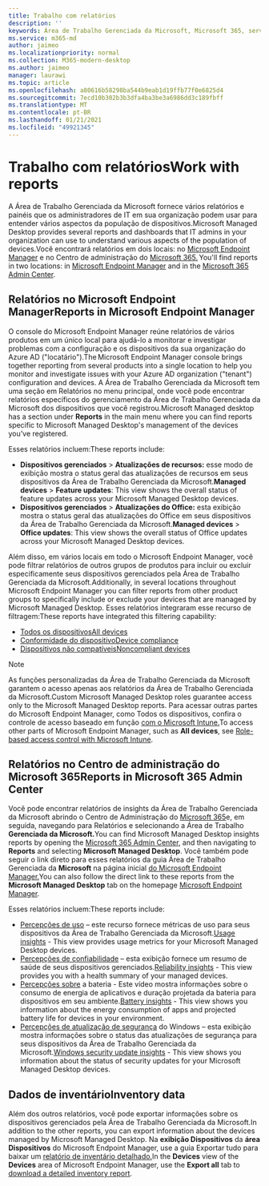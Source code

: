 ```yaml
---
title: Trabalho com relatórios
description: ''
keywords: Área de Trabalho Gerenciada da Microsoft, Microsoft 365, serviço, documentação
ms.service: m365-md
author: jaimeo
ms.localizationpriority: normal
ms.collection: M365-modern-desktop
ms.author: jaimeo
manager: laurawi
ms.topic: article
ms.openlocfilehash: a80616b58298ba544b9eab1d19ffb77f0e6825d4
ms.sourcegitcommit: 7ecd10b302b3b3dfa4ba3be3a6986dd3c189fbff
ms.translationtype: MT
ms.contentlocale: pt-BR
ms.lasthandoff: 01/21/2021
ms.locfileid: "49921345"
---
```

# <a name="work-with-reports"></a><span data-ttu-id="d6cdb-103">Trabalho com relatórios</span><span class="sxs-lookup"><span data-stu-id="d6cdb-103">Work with reports</span></span>

<span data-ttu-id="d6cdb-104">A Área de Trabalho Gerenciada da Microsoft fornece vários relatórios e painéis que os administradores de IT em sua organização podem usar para entender vários aspectos da população de dispositivos.</span><span class="sxs-lookup"><span data-stu-id="d6cdb-104">Microsoft Managed Desktop provides several reports and dashboards that IT admins in your organization can use to understand various aspects of the population of devices.</span></span><span data-ttu-id="d6cdb-105">Você encontrará relatórios em dois locais: no [Microsoft Endpoint Manager](https://endpoint.microsoft.com) e no Centro de administração do [Microsoft 365.](https://admin.microsoft.com/adminportal/home?previewoff=false#/microsoftmanageddesktop)</span><span class="sxs-lookup"><span data-stu-id="d6cdb-105"> You'll find reports in two locations: in [Microsoft Endpoint Manager](https://endpoint.microsoft.com) and in the [Microsoft 365 Admin Center](https://admin.microsoft.com/adminportal/home?previewoff=false#/microsoftmanageddesktop).</span></span> 

## <a name="reports-in-microsoft-endpoint-manager"></a><span data-ttu-id="d6cdb-106">Relatórios no Microsoft Endpoint Manager</span><span class="sxs-lookup"><span data-stu-id="d6cdb-106">Reports in Microsoft Endpoint Manager</span></span>

<span data-ttu-id="d6cdb-107">O console do Microsoft Endpoint Manager reúne relatórios de vários produtos em um único local para ajudá-lo a monitorar e investigar problemas com a configuração e os dispositivos da sua organização do Azure AD ("locatário").</span><span class="sxs-lookup"><span data-stu-id="d6cdb-107">The Microsoft Endpoint Manager console brings together reporting from several products into a single location to help you monitor and investigate issues with your Azure AD organization ("tenant") configuration and devices.</span></span> <span data-ttu-id="d6cdb-108">A Área de Trabalho  Gerenciada da Microsoft tem uma seção em Relatórios no menu principal, onde você pode encontrar relatórios específicos do gerenciamento da Área de Trabalho Gerenciada da Microsoft dos dispositivos que você registrou.</span><span class="sxs-lookup"><span data-stu-id="d6cdb-108">Microsoft Managed desktop has a section under **Reports** in the main menu where you can find reports specific to Microsoft Managed Desktop's management of the devices you’ve registered.</span></span>

<span data-ttu-id="d6cdb-109">Esses relatórios incluem:</span><span class="sxs-lookup"><span data-stu-id="d6cdb-109">These reports include:</span></span>
- <span data-ttu-id="d6cdb-110">**Dispositivos gerenciados**  >  **Atualizações de recursos:** esse modo de exibição mostra o status geral das atualizações de recursos em seus dispositivos da Área de Trabalho Gerenciada da Microsoft.</span><span class="sxs-lookup"><span data-stu-id="d6cdb-110">**Managed devices** > **Feature updates**: This view shows the overall status of feature updates across your Microsoft Managed Desktop devices.</span></span>
- <span data-ttu-id="d6cdb-111">**Dispositivos gerenciados**  >  **Atualizações do Office:** esta exibição mostra o status geral das atualizações do Office em seus dispositivos da Área de Trabalho Gerenciada da Microsoft.</span><span class="sxs-lookup"><span data-stu-id="d6cdb-111">**Managed devices** > **Office updates**: This view shows the overall status of Office updates across your Microsoft Managed Desktop devices.</span></span>

<span data-ttu-id="d6cdb-112">Além disso, em vários locais em todo o Microsoft Endpoint Manager, você pode filtrar relatórios de outros grupos de produtos para incluir ou excluir especificamente seus dispositivos gerenciados pela Área de Trabalho Gerenciada da Microsoft.</span><span class="sxs-lookup"><span data-stu-id="d6cdb-112">Additionally, in several locations throughout Microsoft Endpoint Manager you can filter reports from other product groups to specifically include or exclude your devices that are managed by Microsoft Managed Desktop.</span></span> <span data-ttu-id="d6cdb-113">Esses relatórios integraram esse recurso de filtragem:</span><span class="sxs-lookup"><span data-stu-id="d6cdb-113">These reports have integrated this filtering capability:</span></span>

- [<span data-ttu-id="d6cdb-114">Todos os dispositivos</span><span class="sxs-lookup"><span data-stu-id="d6cdb-114">All devices</span></span>](https://docs.microsoft.com/mem/intune/remote-actions/device-management#get-to-your-devices)
- [<span data-ttu-id="d6cdb-115">Conformidade do dispositivo</span><span class="sxs-lookup"><span data-stu-id="d6cdb-115">Device compliance</span></span>](https://docs.microsoft.com/mem/intune/fundamentals/reports#device-compliance-report-organizational)
- [<span data-ttu-id="d6cdb-116">Dispositivos não compatíveis</span><span class="sxs-lookup"><span data-stu-id="d6cdb-116">Noncompliant devices</span></span>](https://docs.microsoft.com/mem/intune/fundamentals/reports#noncompliant-devices-report-operational)

> [!NOTE]
> <span data-ttu-id="d6cdb-117">As funções personalizadas da Área de Trabalho Gerenciada da Microsoft garantem o acesso apenas aos relatórios da Área de Trabalho Gerenciada da Microsoft.</span><span class="sxs-lookup"><span data-stu-id="d6cdb-117">Custom Microsoft Managed Desktop roles guarantee access only to the Microsoft Managed Desktop reports.</span></span> <span data-ttu-id="d6cdb-118">Para acessar outras partes do Microsoft Endpoint Manager, como Todos os dispositivos, confira o controle de acesso baseado em função [com o Microsoft Intune.](https://docs.microsoft.com/mem/intune/fundamentals/role-based-access-control)</span><span class="sxs-lookup"><span data-stu-id="d6cdb-118">To access other parts of Microsoft Endpoint Manager, such as **All devices**, see [Role-based access control with Microsoft Intune](https://docs.microsoft.com/mem/intune/fundamentals/role-based-access-control).</span></span> 

## <a name="reports-in-microsoft-365-admin-center"></a><span data-ttu-id="d6cdb-119">Relatórios no Centro de administração do Microsoft 365</span><span class="sxs-lookup"><span data-stu-id="d6cdb-119">Reports in Microsoft 365 Admin Center</span></span>

<span data-ttu-id="d6cdb-120">Você pode encontrar relatórios de insights da Área de Trabalho Gerenciada da Microsoft  abrindo o Centro de Administração do [Microsoft 365](https://admin.microsoft.com/adminportal/home?previewoff=false#/microsoftmanageddesktop)e, em seguida, navegando para Relatórios e selecionando a Área de Trabalho **Gerenciada da Microsoft.**</span><span class="sxs-lookup"><span data-stu-id="d6cdb-120">You can find Microsoft Managed Desktop insights reports by opening the [Microsoft 365 Admin Center](https://admin.microsoft.com/adminportal/home?previewoff=false#/microsoftmanageddesktop), and then navigating to **Reports** and selecting **Microsoft Managed Desktop**.</span></span> <span data-ttu-id="d6cdb-121">Você também pode seguir o link direto para esses relatórios da guia Área de Trabalho Gerenciada da **Microsoft** na página inicial [do Microsoft Endpoint Manager.](https://endpoint.microsoft.com)</span><span class="sxs-lookup"><span data-stu-id="d6cdb-121">You can also follow the direct link to these reports from the **Microsoft Managed Desktop** tab on the homepage [Microsoft Endpoint Manager](https://endpoint.microsoft.com).</span></span> 

<span data-ttu-id="d6cdb-122">Esses relatórios incluem:</span><span class="sxs-lookup"><span data-stu-id="d6cdb-122">These reports include:</span></span> 

- <span data-ttu-id="d6cdb-123">[Percepções de uso](usage-insights.md) – este recurso fornece métricas de uso para seus dispositivos da Área de Trabalho Gerenciada da Microsoft.</span><span class="sxs-lookup"><span data-stu-id="d6cdb-123">[Usage insights](usage-insights.md) - This view provides usage metrics for your Microsoft Managed Desktop devices.</span></span>
- <span data-ttu-id="d6cdb-124">[Percepções de confiabilidade](reliability-insights.md) – esta exibição fornece um resumo de saúde de seus dispositivos gerenciados.</span><span class="sxs-lookup"><span data-stu-id="d6cdb-124">[Reliability insights](reliability-insights.md) - This view provides you with a health summary of your managed devices.</span></span>
- <span data-ttu-id="d6cdb-125">[Percepções sobre](battery-insights.md) a bateria - Este vídeo mostra informações sobre o consumo de energia de aplicativos e duração projetada da bateria para dispositivos em seu ambiente.</span><span class="sxs-lookup"><span data-stu-id="d6cdb-125">[Battery insights](battery-insights.md) - This view shows you information about the energy consumption of apps and projected battery life for devices in your environment.</span></span>
- <span data-ttu-id="d6cdb-126">[Percepções de atualização de segurança](security-update-insights.md) do Windows – esta exibição mostra informações sobre o status das atualizações de segurança para seus dispositivos da Área de Trabalho Gerenciada da Microsoft.</span><span class="sxs-lookup"><span data-stu-id="d6cdb-126">[Windows security update insights](security-update-insights.md) - This view shows you information about the status of security updates for your Microsoft Managed Desktop devices.</span></span>

 ## <a name="inventory-data"></a><span data-ttu-id="d6cdb-127">Dados de inventário</span><span class="sxs-lookup"><span data-stu-id="d6cdb-127">Inventory data</span></span>

<span data-ttu-id="d6cdb-128">Além dos outros relatórios, você pode exportar informações sobre os dispositivos gerenciados pela Área de Trabalho Gerenciada da Microsoft.</span><span class="sxs-lookup"><span data-stu-id="d6cdb-128">In addition to the other reports, you can export information about the devices managed by Microsoft Managed Desktop.</span></span> <span data-ttu-id="d6cdb-129">Na **exibição Dispositivos** da **área Dispositivos** do  Microsoft Endpoint Manager, use a guia Exportar tudo para baixar um [relatório de inventário detalhado.](device-inventory-report.md)</span><span class="sxs-lookup"><span data-stu-id="d6cdb-129">In the **Devices** view of the **Devices** area of Microsoft Endpoint Manager, use the **Export all** tab to [download a detailed inventory report](device-inventory-report.md).</span></span>
